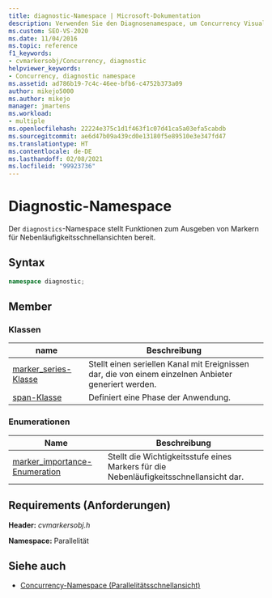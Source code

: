 ```yaml
---
title: diagnostic-Namespace | Microsoft-Dokumentation
description: Verwenden Sie den Diagnosenamespace, um Concurrency Visualizer-Marker auszugeben. Der Diagnosenamespace ist Teil des Concurrency-Namespace.
ms.custom: SEO-VS-2020
ms.date: 11/04/2016
ms.topic: reference
f1_keywords:
- cvmarkersobj/Concurrency, diagnostic
helpviewer_keywords:
- Concurrency, diagnostic namespace
ms.assetid: ad786b19-7c4c-46ee-bfb6-c4752b373a09
author: mikejo5000
ms.author: mikejo
manager: jmartens
ms.workload:
- multiple
ms.openlocfilehash: 22224e375c1d1f463f1c07d41ca5a03efa5cabdb
ms.sourcegitcommit: ae6d47b09a439cd0e13180f5e89510e3e347fd47
ms.translationtype: HT
ms.contentlocale: de-DE
ms.lasthandoff: 02/08/2021
ms.locfileid: "99923736"
---
```

# <a name="diagnostic-namespace"></a>Diagnostic-Namespace
Der `diagnostics`-Namespace stellt Funktionen zum Ausgeben von Markern für Nebenläufigkeitsschnellansichten bereit.

## <a name="syntax"></a>Syntax

```cpp
namespace diagnostic;
```

## <a name="members"></a>Member

### <a name="classes"></a>Klassen

|name|Beschreibung|
|----------|-----------------|
|[marker_series-Klasse](../profiling/marker-series-class.md)|Stellt einen seriellen Kanal mit Ereignissen dar, die von einem einzelnen Anbieter generiert werden.|
|[span-Klasse](../profiling/span-class.md)|Definiert eine Phase der Anwendung.|

### <a name="enumerations"></a>Enumerationen

|Name|Beschreibung|
|----------|-----------------|
|[marker_importance-Enumeration](../profiling/marker-importance-enumeration.md)|Stellt die Wichtigkeitsstufe eines Markers für die Nebenläufigkeitsschnellansicht dar.|

## <a name="requirements"></a>Requirements (Anforderungen)
 **Header:** *cvmarkersobj.h*

 **Namespace:** Parallelität

## <a name="see-also"></a>Siehe auch
- [Concurrency-Namespace (Parallelitätsschnellansicht)](../profiling/concurrency-namespace-concurrency-visualizer.md)